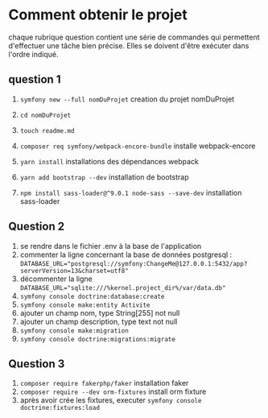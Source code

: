 # Comment obtenir le projet
chaque rubrique question contient une série de commandes qui permettent d'effectuer une tâche bien précise.
Elles se doivent d'être exécuter dans l'ordre indiqué.

## question 1
1. `symfony new --full nomDuProjet` creation du projet nomDuProjet

2. `cd nomDuProjet`

3. `touch readme.md`

4. `composer req symfony/webpack-encore-bundle` installe webpack-encore

5. `yarn install` installations des dépendances webpack

6. `yarn add bootstrap --dev` installation de bootstrap

7. `npm install sass-loader@^9.0.1 node-sass --save-dev` installation sass-loader

## Question 2

1. se rendre dans le fichier .env à la base de l'application
2. commenter la ligne concernant la base de données postgresql : `DATABASE_URL="postgresql://symfony:ChangeMe@127.0.0.1:5432/app?serverVersion=13&charset=utf8"`
3. décommenter la ligne `DATABASE_URL="sqlite:///%kernel.project_dir%/var/data.db"`
4. `symfony console doctrine:database:create`
5. `symfony console make:entity Activite`
6. ajouter un champ nom, type String[255] not null
7. ajouter un champ description, type text not null
8. `symfony console make:migration`
9. `symfony console doctrine:migrations:migrate`


## Question 3

1. `composer require fakerphp/faker` installation faker
2. `composer require --dev orm-fixtures` install orm fixture
3. après avoir crée les fixtures, executer `symfony console doctrine:fixtures:load`
